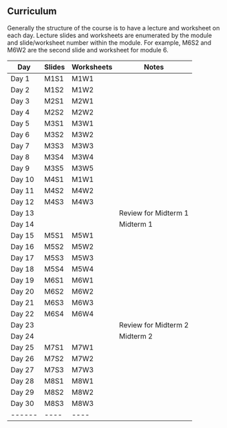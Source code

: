 ## Curriculum

Generally the structure of the course is to have a lecture and worksheet on 
each day. 
Lecture slides and worksheets are enumerated by the module and slide/worksheet
number within the module. 
For example, M6S2 and M6W2 are the second slide and worksheet for module 6. 

|Day  | Slides|Worksheets|Notes|
|-----|-------|----------|-----|
|Day  1|M1S1|M1W1|
|Day  2|M1S2|M1W2|
|Day  3|M2S1|M2W1|
|Day  4|M2S2|M2W2|
|Day  5|M3S1|M3W1|
|Day  6|M3S2|M3W2|
|Day  7|M3S3|M3W3|
|Day  8|M3S4|M3W4|
|Day  9|M3S5|M3W5|
|Day 10|M4S1|M1W1|
|Day 11|M4S2|M4W2|
|Day 12|M4S3|M4W3|
|Day 13|    |    |Review for Midterm 1|
|Day 14|    |    |Midterm 1|
|Day 15|M5S1|M5W1|
|Day 16|M5S2|M5W2|
|Day 17|M5S3|M5W3|
|Day 18|M5S4|M5W4|
|Day 19|M6S1|M6W1|
|Day 20|M6S2|M6W2|
|Day 21|M6S3|M6W3|
|Day 22|M6S4|M6W4|
|Day 23|    |    |Review for Midterm 2|
|Day 24|    |    |Midterm 2|
|Day 25|M7S1|M7W1|
|Day 26|M7S2|M7W2|
|Day 27|M7S3|M7W3|
|Day 28|M8S1|M8W1|
|Day 29|M8S2|M8W2|
|Day 30|M8S3|M8W3|
|------|----|----|
